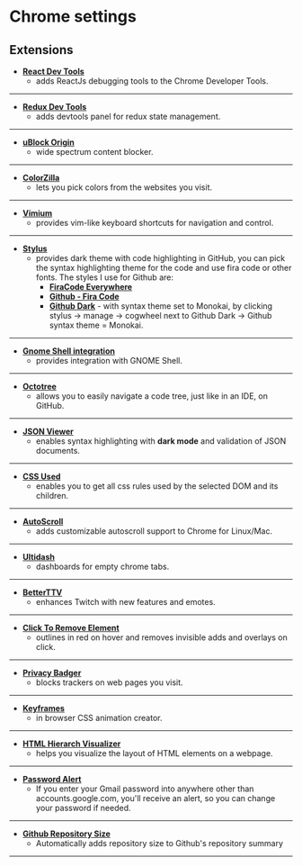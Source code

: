 # Chrome settings

## Extensions

- [**React Dev Tools**](https://chrome.google.com/webstore/detail/react-developer-tools/fmkadmapgofadopljbjfkapdkoienihi)
  - adds ReactJs debugging tools to the Chrome Developer Tools.

---

- [**Redux Dev Tools**](https://github.com/zalmoxisus/redux-devtools-extension)
  - adds devtools panel for redux state management.

---

- [**uBlock Origin**](https://chrome.google.com/webstore/detail/ublock-origin/cjpalhdlnbpafiamejdnhcphjbkeiagm/related?hl=en)
  - wide spectrum content blocker.

---

- [**ColorZilla**](https://chrome.google.com/webstore/detail/colorzilla/bhlhnicpbhignbdhedgjhgdocnmhomnp)
  - lets you pick colors from the websites you visit.

---

- [**Vimium**](https://chrome.google.com/webstore/detail/vimium/dbepggeogbaibhgnhhndojpepiihcmeb)
  - provides vim-like keyboard shortcuts for navigation and control.

---

- [**Stylus**](https://github.com/StylishThemes/GitHub-Dark)
  - provides dark theme with code highlighting in GitHub, you can pick the
    syntax highlighting theme for the code and use fira code or other fonts. The
    styles I use for Github are:
    - [**FiraCode Everywhere**](https://userstyles.org/styles/143645/firacode-everywhere)
    - [**Github - Fira Code**](https://userstyles.org/styles/167666/github-fira-code)
    - [**Github Dark**](https://github.com/StylishThemes/GitHub-Dark) - with
      syntax theme set to Monokai, by clicking stylus -> manage -> cogwheel next
      to Github Dark -> Github syntax theme = Monokai.

---

- [**Gnome Shell integration**](https://chrome.google.com/webstore/detail/gnome-shell-integration/gphhapmejobijbbhgpjhcjognlahblep)
  - provides integration with GNOME Shell.

---

- [**Octotree**](https://chrome.google.com/webstore/detail/octotree/bkhaagjahfmjljalopjnoealnfndnagc)
  - allows you to easily navigate a code tree, just like in an IDE, on GitHub.

---

- [**JSON Viewer**](https://chrome.google.com/webstore/detail/json-viewer/gbmdgpbipfallnflgajpaliibnhdgobh)
  - enables syntax highlighting with **dark mode** and validation of JSON
    documents.

---

- [**CSS Used**](https://chrome.google.com/webstore/detail/css-used/cdopjfddjlonogibjahpnmjpoangjfff)
  - enables you to get all css rules used by the selected DOM and its children.

---

- [**AutoScroll**](https://chrome.google.com/webstore/detail/autoscroll/occjjkgifpmdgodlplnacmkejpdionan)
  - adds customizable autoscroll support to Chrome for Linux/Mac.

---

- [**Ultidash**](https://chrome.google.com/webstore/detail/ultidash-new-tab/dghaelfeofkkdebndhkfoneojddiebhd)
  - dashboards for empty chrome tabs.

---

- [**BetterTTV**](https://chrome.google.com/webstore/detail/betterttv/ajopnjidmegmdimjlfnijceegpefgped?hl=en)
  - enhances Twitch with new features and emotes.

---

- [**Click To Remove Element**](https://chrome.google.com/webstore/detail/click-to-remove-element/jcgpghgjhhahcefnfpbncdmhhddedhnk?hl=en)
  - outlines in red on hover and removes invisible adds and overlays on click.

---

- [**Privacy Badger**](https://chrome.google.com/webstore/detail/privacy-badger/pkehgijcmpdhfbdbbnkijodmdjhbjlgp)
  - blocks trackers on web pages you visit.

---

- [**Keyframes**](https://chrome.google.com/webstore/detail/keyframes/dalaiblmpeklkjnpeocmaojcfldmbfck?hl=en)
  - in browser CSS animation creator.

---

- [**HTML Hierarch Visualizer**](https://chrome.google.com/webstore/detail/html-hierarchy-visualizer/beaeppehjnnnidajcmalfcajahopihcb?hl=en)
  - helps you visualize the layout of HTML elements on a webpage.

---

- [**Password Alert**](https://chrome.google.com/webstore/detail/password-alert/noondiphcddnnabmjcihcjfbhfklnnep/related)
  - If you enter your Gmail password into anywhere other than
    accounts.google.com, you'll receive an alert, so you can change your
    password if needed.

---

- [**Github Repository Size**](https://chrome.google.com/webstore/detail/github-repository-size/apnjnioapinblneaedefcnopcjepgkci/related)
  - Automatically adds repository size to Github's repository summary

---
